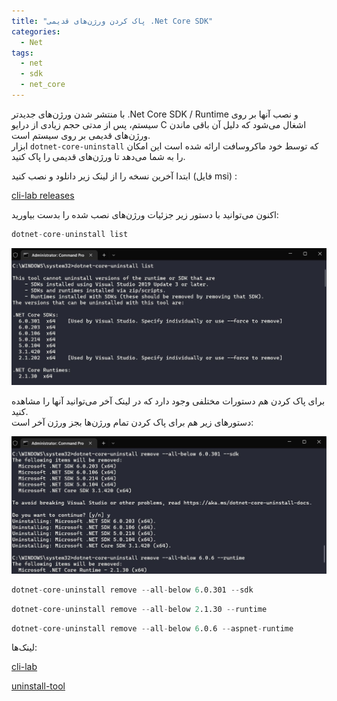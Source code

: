 ```yaml
---
title: "پاک کردن ورژن‌های قدیمی .Net Core SDK"
categories:
  - Net
tags:
  - net
  - sdk
  - net_core
---
```


با منتشر شدن ورژن‌های جدیدتر .Net Core SDK / Runtime و نصب آنها بر روی سیستم، پس از مدتی حجم زیادی از درایو C اشغال می‌شود که دلیل آن باقی ماندن ورژن‌های قدیمی بر روی سیستم است.  
ابزار `dotnet-core-uninstall` که توسط خود ماکروسافت ارائه شده است این امکان را به شما می‌دهد تا ورژن‌های قدیمی را پاک کنید.  

ابتدا آخرین نسخه را از لینک زیر دانلود و نصب کنید (فایل msi) :  

[cli-lab releases](https://github.com/dotnet/cli-lab/releases)  

اکنون می‌توانید با دستور زیر جزئیات ورژن‌های نصب شده را بدست بیاورید:  

```s
dotnet-core-uninstall list
```

![mhkarami97](/assets/img/uninstallTools.jpg)  

برای پاک کردن هم دستورات مختلفی وجود دارد که در لینک آخر می‌توانید آنها را مشاهده کنید.  
دستورهای زیر هم برای پاک کردن تمام ورژن‌ها بجز ورژن آخر است:  

![mhkarami97](/assets/img/uninstallTools1.jpg)  

```s
dotnet-core-uninstall remove --all-below 6.0.301 --sdk
```

```s
dotnet-core-uninstall remove --all-below 2.1.30 --runtime
```

```s
dotnet-core-uninstall remove --all-below 6.0.6 --aspnet-runtime
```

لینک‌ها:  

[cli-lab](https://github.com/dotnet/cli-lab)  

[uninstall-tool](https://docs.microsoft.com/en-us/dotnet/core/additional-tools/uninstall-tool)  